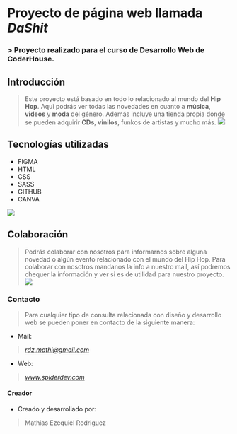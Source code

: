 # Proyecto de página web llamada *DaShit*

### > Proyecto realizado para el curso de Desarrollo Web de **CoderHouse**.

## Introducción

> Este proyecto está basado en todo lo relacionado al mundo del **Hip Hop**.
Aqui podrás ver todas las novedades en cuanto a **música**, **videos** y **moda** del género.
Además incluye una tienda propia donde se pueden adquirir **CDs**, **vinilos**, funkos de artistas y mucho más.
[![](https://img.freepik.com/free-vector/colorful-naive-hip-hop-stickers_52683-66213.jpg?w=740&t=st=1685818595~exp=1685819195~hmac=589e3ba207da6c10bca7d988fc1734e9aaa9a030d14fcba4b84d132230b5cf4f)](http://https://img.freepik.com/free-vector/colorful-naive-hip-hop-stickers_52683-66213.jpg?w=740&t=st=1685818595~exp=1685819195~hmac=589e3ba207da6c10bca7d988fc1734e9aaa9a030d14fcba4b84d132230b5cf4f)

## Tecnologías utilizadas

- FIGMA
- HTML
- CSS
- SASS
- GITHUB
- CANVA

[![](https://img.freepik.com/free-vector/website-interface-development-planning-devops-team-flat-characters-working-ui-ux-content-design-computer-software-creation-web-development_335657-2645.jpg?w=740&t=st=1685819022~exp=1685819622~hmac=9f0c37c27b4f83ec07dd90d8ac23a8a06e1d08d33a87ed72445378082a702d0e)](http://https://img.freepik.com/free-vector/website-interface-development-planning-devops-team-flat-characters-working-ui-ux-content-design-computer-software-creation-web-development_335657-2645.jpg?w=740&t=st=1685819022~exp=1685819622~hmac=9f0c37c27b4f83ec07dd90d8ac23a8a06e1d08d33a87ed72445378082a702d0e)

## Colaboración

> Podrás colaborar con nosotros para informarnos sobre alguna novedad o algún evento relacionado con el mundo del Hip Hop.
Para colaborar con nosotros mandanos la info a nuestro mail, así podremos chequer la información y ver si es de utilidad para nuestro proyecto.
[![](https://img.freepik.com/free-vector/emails-concept-illustration_114360-1355.jpg?w=740&t=st=1685820185~exp=1685820785~hmac=b1343d3997c0502041d2fb1fb33856954b68d2b9cb9863651315d27ec9f5c399)](http://https://img.freepik.com/free-vector/emails-concept-illustration_114360-1355.jpg?w=740&t=st=1685820185~exp=1685820785~hmac=b1343d3997c0502041d2fb1fb33856954b68d2b9cb9863651315d27ec9f5c399)

### Contacto

> Para cualquier tipo de consulta relacionada con diseño y desarrollo web se pueden poner en contacto de la siguiente manera:

- Mail:
> *rdz.mathi@gmail.com*
- Web:
> *www.spiderdev.com*

#### Creador

- Creado y desarrollado por:
> Mathias Ezequiel Rodriguez
